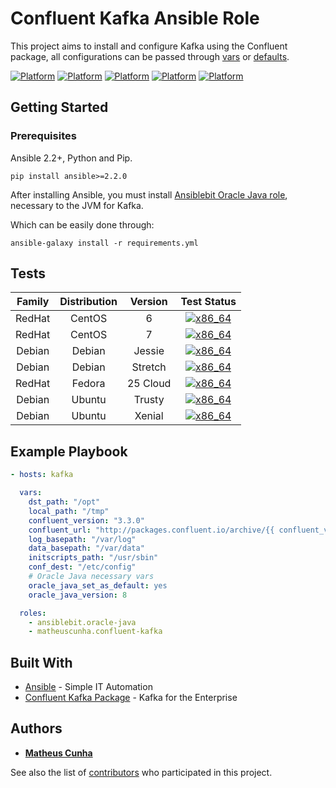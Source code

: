 # Confluent Kafka Ansible Role

This project aims to install and configure Kafka using the Confluent package, all configurations can be passed through [vars](vars/main.yml) or [defaults](defaults/main.yml).

[![Platform](http://img.shields.io/badge/platform-centos-00ff7f.svg?style=flat)](#)
[![Platform](http://img.shields.io/badge/platform-debian-a80030.svg?style=flat)](#)
[![Platform](http://img.shields.io/badge/platform-fedora-4592fb.svg?style=flat)](#)
[![Platform](http://img.shields.io/badge/platform-redhat-cc0000.svg?style=flat)](#)
[![Platform](http://img.shields.io/badge/platform-ubuntu-dd4814.svg?style=flat)](#)

## Getting Started

### Prerequisites

Ansible 2.2+, Python and Pip.

```shell
pip install ansible>=2.2.0
```

After installing Ansible, you must install [Ansiblebit Oracle Java role](https://github.com/ansiblebit/oracle-java), necessary to the JVM for Kafka.

Which can be easily done through:

```shell
ansible-galaxy install -r requirements.yml
```

## Tests

| Family | Distribution | Version | Test Status |
|:-:|:-:|:-:|:-:|
| RedHat | CentOS  | 6         | [![x86_64](http://img.shields.io/badge/x86_64-passed-006400.svg?style=flat)](#) |
| RedHat | CentOS  | 7         | [![x86_64](http://img.shields.io/badge/x86_64-passed-006400.svg?style=flat)](#) |
| Debian | Debian  | Jessie    | [![x86_64](http://img.shields.io/badge/x86_64-passed-006400.svg?style=flat)](#) |
| Debian | Debian  | Stretch   | [![x86_64](http://img.shields.io/badge/x86_64-passed-006400.svg?style=flat)](#) |
| RedHat | Fedora  | 25 Cloud  | [![x86_64](http://img.shields.io/badge/x86_64-passed-006400.svg?style=flat)](#) |
| Debian | Ubuntu  | Trusty    | [![x86_64](http://img.shields.io/badge/x86_64-passed-006400.svg?style=flat)](#) |
| Debian | Ubuntu  | Xenial    | [![x86_64](http://img.shields.io/badge/x86_64-passed-006400.svg?style=flat)](#) |

## Example Playbook

```yaml
- hosts: kafka

  vars:
    dst_path: "/opt"
    local_path: "/tmp"
    confluent_version: "3.3.0"
    confluent_url: "http://packages.confluent.io/archive/{{ confluent_version[:3] }}/confluent-oss-{{ confluent_version }}-2.11.tar.gz"
    log_basepath: "/var/log"
    data_basepath: "/var/data"
    initscripts_path: "/usr/sbin"
    conf_dest: "/etc/config"
    # Oracle Java necessary vars
    oracle_java_set_as_default: yes
    oracle_java_version: 8

  roles:
    - ansiblebit.oracle-java
    - matheuscunha.confluent-kafka
```

## Built With

* [Ansible](https://www.ansible.com/) - Simple IT Automation
* [Confluent Kafka Package](https://www.confluent.io/) - Kafka for the Enterprise

## Authors

* [**Matheus Cunha** ](https://github.com/matheuscunha)

See also the list of [contributors](https://github.com/matheuscunha/confluent-kafka-role/contributors) who participated in this project.
